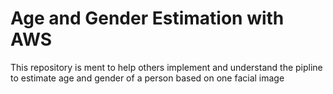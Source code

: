 # Age and Gender Estimation with AWS
 This repository is ment to help others implement and understand the pipline to estimate age and gender of a person based on one facial image
